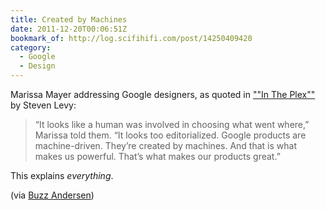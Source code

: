 ```yaml
---
title: Created by Machines
date: 2011-12-20T00:06:51Z
bookmark_of: http://log.scifihifi.com/post/14250409420
category:
  - Google
  - Design
---
```

Marissa Mayer addressing Google designers, as quoted in [""In The Plex""][1] by Steven Levy:

> “It looks like a human was involved in choosing what went where,” Marissa told them. “It looks too editorialized. Google products are machine-driven. They’re created by machines. And that is what makes us powerful. That’s what makes our products great.”

This explains *everything*.

(via [Buzz Andersen][2])

[1]: https://www.amazon.co.uk/dp/1416596585
[2]: http://log.scifihifi.com/post/14250409420
